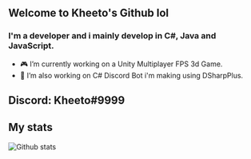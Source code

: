 ## Welcome to Kheeto's Github lol

### I'm a developer and i mainly develop in C#, Java and JavaScript.

- 🎮 I’m currently working on a Unity Multiplayer FPS 3d Game.
- 📌 I’m also working on C# Discord Bot i'm making using DSharpPlus.

## Discord: Kheeto#9999

## My stats
![Github stats](https://github-readme-stats.vercel.app/api?username=Kheeto)
